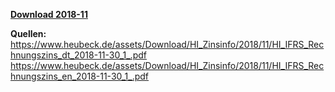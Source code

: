 [**Download 2018-11**](https://downgit.github.io/#/home?url=https://github.com/GeorgGoldbach/Zinsarchiv/tree/master/2018-11)

**Quellen:**
https://www.heubeck.de/assets/Download/HI_Zinsinfo/2018/11/HI_IFRS_Rechnungszins_dt_2018-11-30_1_.pdf
https://www.heubeck.de/assets/Download/HI_Zinsinfo/2018/11/HI_IFRS_Rechnungszins_en_2018-11-30_1_.pdf
